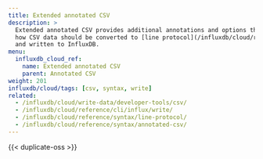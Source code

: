 ```yaml
---
title: Extended annotated CSV
description: >
  Extended annotated CSV provides additional annotations and options that specify
  how CSV data should be converted to [line protocol](/influxdb/cloud/reference/syntax/line-protocol/)
  and written to InfluxDB.
menu:
  influxdb_cloud_ref:
    name: Extended annotated CSV
    parent: Annotated CSV
weight: 201
influxdb/cloud/tags: [csv, syntax, write]
related:
  - /influxdb/cloud/write-data/developer-tools/csv/
  - /influxdb/cloud/reference/cli/influx/write/
  - /influxdb/cloud/reference/syntax/line-protocol/
  - /influxdb/cloud/reference/syntax/annotated-csv/
---
```


{{< duplicate-oss >}}
